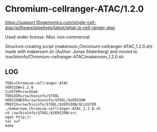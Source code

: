 Chromium-cellranger-ATAC/1.2.0
========================

<https://support.10xgenomics.com/single-cell-atac/software/pipelines/latest/what-is-cell-ranger-atac>

Used under license:
Misc non-commercial

Structure creating script (makeroom_Chromium-cellranger-ATAC_1.2.0.sh) made with makeroom.sh (Author: Jonas Söderberg) and moved to /sw/bioinfo/Chromium-cellranger-ATAC/makeroom_1.2.0.sh

LOG
---

    TOOL=Chromium-cellranger-ATAC
    VERSION=1.2.0
    CLUSTER=rackham
    TOOLDIR=/sw/bioinfo/$TOOL
    VERSIONDIR=/sw/bioinfo/$TOOL/$VERSION
    PREFIX=/sw/bioinfo/$TOOL/$VERSION/$CLUSTER
    ./makeroom_Chromium-cellranger-ATAC_1.2.0.sh
    cd /sw/bioinfo/$TOOL/$VERSION/src
    wget http://
    tar xvf 
    make

